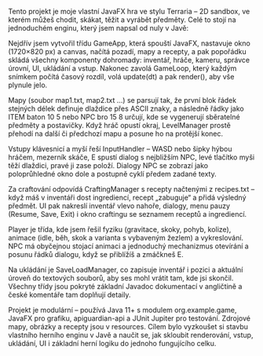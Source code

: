 Tento projekt je moje vlastní JavaFX hra ve stylu Terraria – 2D sandbox, ve kterém můžeš chodit, skákat, těžit a vyrábět předměty. Celé to stojí na jednoduchém enginu, který jsem napsal od nuly v Javě:

Nejdřív jsem vytvořil třídu GameApp, která spouští JavaFX, nastavuje okno (1720×820 px) a canvas, načítá pozadí, mapy a recepty, a pak popořádku skládá všechny komponenty dohromady: inventář, hráče, kameru, správce úrovní, UI, ukládání a vstup. Nakonec zavolá GameLoop, který každým snímkem počítá časový rozdíl, volá update(dt) a pak render(), aby vše plynule jelo.

Mapy (soubor map1.txt, map2.txt …) se parsují tak, že první blok řádek stejných délek definuje dlaždice přes ASCII znaky, a následně řádky jako ITEM baton 10 5 nebo NPC bro 15 8 určují, kde se vygenerují sběratelné předměty a postavičky. Když hráč opustí okraj, LevelManager prostě přehodí na další či předchozí mapu a posune ho na protější konec.

Vstupy klávesnicí a myší řeší InputHandler – WASD nebo šipky hýbou hráčem, mezerník skáče, E spustí dialog s nejbližším NPC, levé tlačítko myši těží dlaždici, pravé ji zase položí. Dialogy NPC se zobrazí jako poloprůhledné okno dole a postupně cyklí předem zadané texty.

Za craftování odpovídá CraftingManager s recepty načtenými z recipes.txt – když máš v inventáři dost ingrediencí, recept „zabuguje“ a přidá výsledný předmět. UI pak nakreslí inventář vlevo nahoře, dialogy, menu pauzy (Resume, Save, Exit) i okno craftingu se seznamem receptů a ingrediencí.

Player je třída, kde jsem řešil fyziku (gravitace, skoky, pohyb, kolize), animace (idle, běh, skok a varianta s vybaveným žezlem) a vykreslování. NPC má obyčejnou stojací animaci a jednoduchý mechanizmus otevírání a posunu řádků dialogu, když se přiblížíš a zmáčkneš E.

Na ukládání je SaveLoadManager, co zapisuje inventář i pozici a aktuální úroveň do textových souborů, aby ses mohl vrátit tam, kde jsi skončil. Všechny třídy jsou pokryté základní Javadoc dokumentací v angličtině a české komentáře tam doplňují detaily.

Projekt je modulární – používá Java 11+ s modulem org.example.game, JavaFX pro grafiku, apiguardian-api a JUnit Jupiter pro testování. Zdrojové mapy, obrázky a recepty jsou v resources. Cílem bylo vyzkoušet si stavbu vlastního herního enginu v Javě a naučit se, jak skloubit renderování, vstup, ukládání, UI i základní herní logiku do jednoho fungujícího celku.